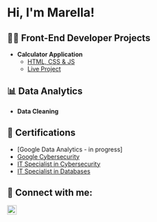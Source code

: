 <h1>Hi, I'm Marella! <br/>

<h2>👨‍💻 Front-End Developer Projects</h2>

- <b>Calculator Application</b>
  - [HTML, CSS & JS](https://github.com/marmsalcedo/calculator-app-html-css-js)
  - [Live Project](https://marmsalcedo.github.io/calculator-app-html-css-js/)
 
<h2>📊 Data Analytics</h2>

- <b>Data Cleaning</b>

<h2>📝 Certifications </h2>

- [Google Data Analytics - in progress]
- [Google Cybersecurity](https://www.credly.com/badges/093d4f94-f1c7-494b-9312-bb7930a3c78f/public_url)
- [IT Specialist in Cybersecurity](https://www.credly.com/badges/80a094b4-042c-4f27-a7db-a027e77685ac/public_url)
- [IT Specialist in Databases](https://www.credly.com/badges/80a094b4-042c-4f27-a7db-a027e77685ac/public_url)



<h2> 🤳 Connect with me:</h2>

[<img align="left" alt="marmsalcedo | LinkedIn" width="22px" src="https://cdn.jsdelivr.net/npm/simple-icons@v3/icons/linkedin.svg" />][linkedin]

[linkedin]: [[https://www.linkedin.com/in/marmsalcedo/]

<!--
**joshmadakor1/joshmadakor1** is a ✨ _special_ ✨ repository because its `README.md` (this file) appears on your GitHub profile.

Here are some ideas to get you started:

- 🔭 I’m currently working on ...
- 🌱 I’m currently learning ...
- 👯 I’m looking to collaborate on ...
- 🤔 I’m looking for help with ...
- 💬 Ask me about ...
- 📫 How to reach me: ...
- 😄 Pronouns: ...
- ⚡ Fun fact: ...
-->
